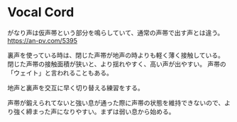 # Vocal Cord

がなり声は仮声帯という部分を鳴らしていて、通常の声帯で出す声とは違う。
https://an-pv.com/5395

裏声を使っている時は、閉じた声帯が地声の時よりも軽く薄く接触している。
閉じた声帯の接触面積が狭いと、より揺れやすく、高い声が出やすい。
声帯の「ウェイト」と言われることもある。

地声と裏声を交互に早く切り替える練習をする。

声帯が鍛えられてないと強い息が通った際に声帯の状態を維持できないので、より強く締まった声になりやすい。まずは弱い息から始める。
